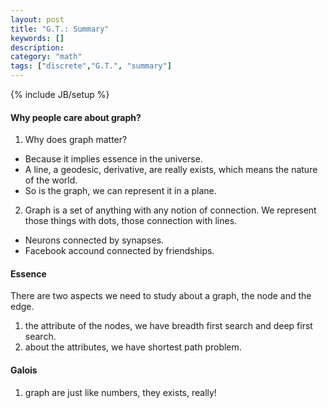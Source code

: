 ```yaml
---
layout: post
title: "G.T.: Summary"
keywords: []
description: 
category: "math"
tags: ["discrete","G.T.", "summary"]
---
```

{% include JB/setup %}

#### Why people care about graph?
1. Why does graph matter?
- Because it implies essence in the universe.
- A line, a geodesic, derivative, are really exists, which means the nature of the world.
- So is the graph, we can represent it in a plane.

2. Graph is a set of anything with any notion of connection. We represent those
   things with dots, those connection with lines.
- Neurons connected by synapses.
- Facebook accound connected by friendships.


#### Essence
There are two aspects we need to study about a graph, the node and the edge.
1. the attribute of the nodes, we have breadth first search and deep first
   search.
2. about the attributes, we have shortest path problem.


#### Galois
1. graph are just like numbers, they exists, really!
